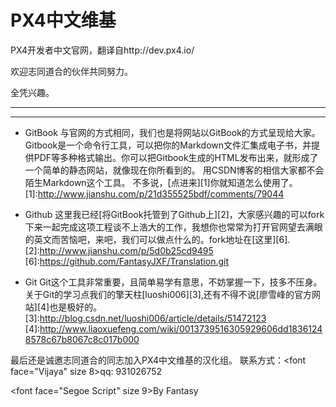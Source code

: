 # PX4中文维基

PX4开发者中文官网，翻译自http://dev.px4.io/

欢迎志同道合的伙伴共同努力。

全凭兴趣。


---
---
* GitBook
与官网的方式相同，我们也是将网站以GitBook的方式呈现给大家。
Gitbook是一个命令行工具，可以把你的Markdown文件汇集成电子书，并提供PDF等多种格式输出。你可以把Gitbook生成的HTML发布出来，就形成了一个简单的静态网站，就像现在你所看到的。
用CSDN博客的相信大家都不会陌生Markdown这个工具。
不多说，[点进来][1]你就知道怎么使用了。
[1]:http://www.jianshu.com/p/21d355525bdf/comments/79044

* Github
这里我已经[将GitBook托管到了Github上][2]，大家感兴趣的可以fork下来一起完成这项工程谈不上浩大的工作，我想你也常常为打开官网望去满眼的英文而苦恼吧，来吧，我们可以做点什么的。fork地址在[这里][6].
[2]:http://www.jianshu.com/p/5d0b25cd9495
[6]:https://github.com/FantasyJXF/Translation.git

* Git
Git这个工具非常重要，且简单易学有意思，不妨掌握一下，技多不压身。关于Git的学习点我们的擎天柱[luoshi006][3],还有不得不说[廖雪峰的官方网站][4]也是极好的。
[3]:http://blog.csdn.net/luoshi006/article/details/51472123
[4]:http://www.liaoxuefeng.com/wiki/0013739516305929606dd18361248578c67b8067c8c017b000


最后还是诚邀志同道合的同志加入PX4中文维基的汉化组。
联系方式：<font face="Vijaya" size 8>qq: 931026752</font> 



<font face="Segoe Script" size 9>By Fantasy</font> 

